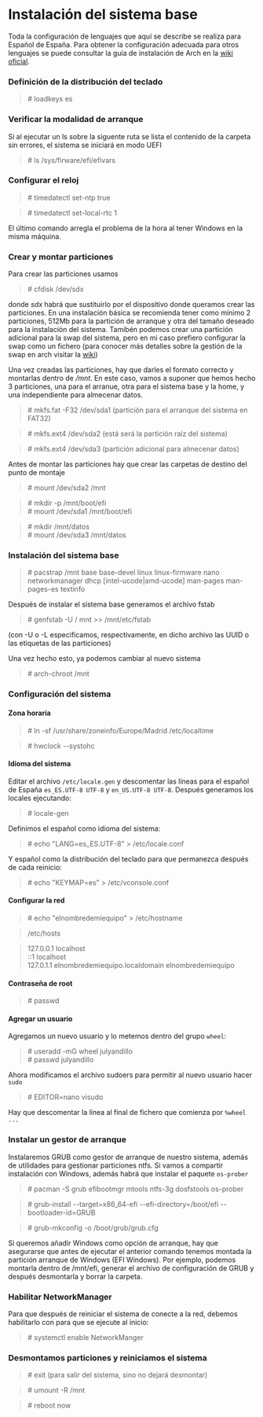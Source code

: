 # Instalación del sistema base

Toda la configuración de lenguajes que aquí se describe se realiza para Español de España. 
Para obtener la configuración adecuada para otros lenguajes se puede consultar la guía de instalación de Arch 
en la [wiki oficial](https://wiki.archlinux.org/title/Installation_guide).

### Definición de la distribución del teclado

> \# loadkeys es

### Verificar la modalidad de arranque

Si al ejecutar un ls sobre la siguente ruta se lista el contenido de la carpeta sin errores, el sistema se iniciará
en modo UEFI

> \# ls /sys/firware/efi/efivars

### Configurar el reloj

> \# timedatectl set-ntp true

> \# timedatectl set-local-rtc 1

El último comando arregla el problema de la hora al tener Windows en la misma máquina.

### Crear y montar particiones

Para crear las particiones usamos

> \# cfdisk /dev/sdx

donde *sdx* habrá que sustituirlo por el dispositivo donde queramos crear las particiones. En una instalación básica
se recomienda tener como mínimo 2 particiones, 512Mb para la partición de arranque y otra del tamaño deseado para la instalación del sistema. Tamibén podemos crear una partición adicional para la swap del sistema, pero en mi caso prefiero configurar la swap como un fichero (para conocer más detalles sobre la gestión de la swap en arch visitar la [wiki](https://wiki.archlinux.org/title/Swap))

Una vez creadas las particiones, hay que darles el formato correcto y montarlas dentro de */mnt*. En este caso, vamos a suponer que hemos hecho 3 particiones, una para el arranue, otra para el sistema base y la home, y una independiente para almecenar datos.

> \# mkfs.fat -F32 /dev/sda1 (partición para el arranque del sistema en FAT32)

> \# mkfs.ext4 /dev/sda2 (está será la partición raíz del sistema)

> \# mkfs.ext4 /dev/sda3 (partición adicional para almecenar datos)

Antes de montar las particiones hay que crear las carpetas de destino del punto de montaje

> \# mount /dev/sda2 /mnt

> \# mkdir -p /mnt/boot/efi  
> \# mount /dev/sda1 /mnt/boot/efi

> \# mkdir /mnt/datos  
> \# mount /dev/sda3 /mnt/datos

### Instalación del sistema base

> \# pacstrap /mnt base base-devel linux linux-firmware nano networkmanager dhcp [intel-ucode|amd-ucode] man-pages 
man-pages-es textinfo

Después de instalar el sistema base generamos el archivo fstab

> \# genfstab -U / mnt >> /mnt/etc/fstab

(con -U o -L especificamos, respectivamente, en dicho archivo las UUID o las etiquetas de las particiones)

Una vez hecho esto, ya podemos cambiar al nuevo sistema

> \# arch-chroot /mnt

### Configuración del sistema

#### Zona horaria

> \# ln -sf /usr/share/zoneinfo/Europe/Madrid /etc/localtime

> \# hwclock --systohc

#### Idioma del sistema

Editar el archivo `/etc/locale.gen` y descomentar las líneas para el español de España `es_ES.UTF-8 UTF-8` y `en_US.UTF-8 UTF-8`. Después generamos los locales ejecutando:

> \# locale-gen

Definimos el español como idioma del sistema:

> \# echo "LANG=es_ES.UTF-8" > /etc/locale.conf

Y español como la distribución del teclado para que permanezca después de cada reinicio:

> \# echo "KEYMAP=es" > /etc/vconsole.conf

#### Configurar la red

> \# echo "elnombredemiequipo" > /etc/hostname

> /etc/hosts

> 127.0.0.1     localhost  
> ::1           localhost  
> 127.0.1.1     elnombredemiequipo.localdomain elnombredemiequipo

#### Contraseña de root

> \# passwd

#### Agregar un usuario

Agregamos un nuevo usuario y lo metemos dentro del grupo `wheel`:

> \# useradd -mG wheel julyandillo  
> \# passwd julyandillo

Ahora modificamos el archivo sudoers para permitir al nuevo usuario hacer `sudo`

> \# EDITOR=nano visudo

Hay que descomentar la línea al final de fichero que comienza por `%wheel ...`

### Instalar un gestor de arranque

Instalaremos GRUB como gestor de arranque de nuestro sistema, además de utilidades para gestionar particiones ntfs. 
Si vamos a compartir instalación con Windows, además habrá que instalar el paquete `os-prober`

> \# pacman -S grub efibootmgr mtools ntfs-3g dosfstools os-prober

> \# grub-install --target=x86_64-efi --efi-directory=/boot/efi --bootloader-id=GRUB

> \# grub-mkconfig -o /boot/grub/grub.cfg

Si queremos añadir Windows como opción de arranque, hay que asegurarse que antes de ejecutar el anterior comando 
tenemos montada la partición arranque de Windows (EFI Windows). Por ejemplo, podemos montarla dentro de /mnt/efi, generar el archivo de configuración de GRUB y después desmontarla y borrar la carpeta.

### Habilitar NetworkManager

Para que después de reiniciar el sistema de conecte a la red, debemos habilitarlo con para que se ejecute al inicio:

> \# systemctl enable NetworkManger

### Desmontamos particiones y reiniciamos el sistema

> \# exit (para salir del sistema, sino no dejará desmontar)

> \# umount -R /mnt

> \# reboot now
